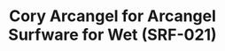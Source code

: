 ---
ee_id_thing: '4283'
site: '1'
type: '2'
inv_num: 2015-038
add_credit:
url: 2015-038-cory-arcangel-for-arcangel-surfware-for-wet-srf-021
title: Cory Arcangel for Arcangel Surfware for Wet (SRF-021)
year: '2015'
display_year: '2015'
medium: Heather grey crewneck pullover sweatshirt with the WWW.KANYEWET.BIZ and Arcangel
  Surfware logos.
dims:
pitch: Sweat 4 my friends Wet!
ps:
live_url:
youtube:
https://github.com/coryarcangel/alu:
imgs: wet-sweatshirt-2015-038-full-database-studio.jpg
subheading:
download:
commission:
related:
layout: things-i-made
---
